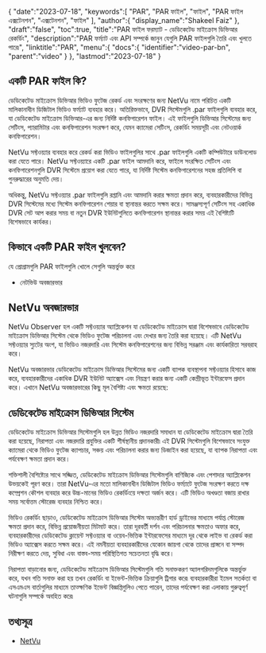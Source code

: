 {
   "date":"2023-07-18",
   "keywords":[
"PAR",
"PAR ফাইল",
"ফাইল",
"PAR ফাইল এক্সটেনশন",
"এক্সটেনশন",
"ফাইল"
],
   "author":{
      "display_name":"Shakeel Faiz"
},
   "draft":"false",
   "toc":true,
   "title":"PAR ফাইল ফরম্যাট - ডেডিকেটেড মাইক্রোস ডিভিআর রেকর্ডিং",
   "description":"PAR ফর্ম্যাট এবং API সম্পর্কে জানুন যেগুলি PAR ফাইলগুলি তৈরি এবং খুলতে পারে৷",
   "linktitle":"PAR",
   "menu":{
      "docs":{
         "identifier":"video-par-bn",
         "parent":"video"
}
},
   "lastmod":"2023-07-18"
}

## একটি PAR ফাইল কি?

ডেডিকেটেড মাইক্রোস ডিভিআর ভিডিও ফুটেজ রেকর্ড এবং সংরক্ষণের জন্য NetVu নামে পরিচিত একটি মালিকানাধীন ডিজিটাল ভিডিও ফর্ম্যাট ব্যবহার করে। অতিরিক্তভাবে, DVR সিস্টেমগুলি .par ফাইলগুলি ব্যবহার করে, যা ডেডিকেটেড মাইক্রোস ডিভিআর-এর জন্য নির্দিষ্ট কনফিগারেশন ফাইল। এই ফাইলগুলি ডিভিআর সিস্টেমের জন্য সেটিংস, প্যারামিটার এবং কনফিগারেশন সংরক্ষণ করে, যেমন ক্যামেরা সেটিংস, রেকর্ডিং সময়সূচী এবং নেটওয়ার্ক কনফিগারেশন।

NetVu সফ্টওয়্যার ব্যবহার করে রেকর্ড করা ভিডিও ফাইলগুলির সাথে .par ফাইলগুলি একটি কম্পিউটারে ডাউনলোড করা যেতে পারে। NetVu সফ্টওয়্যারে একটি .par ফাইল আমদানি করে, ফাইলে সংরক্ষিত সেটিংস এবং কনফিগারেশনগুলি DVR সিস্টেমে প্রয়োগ করা যেতে পারে, যা নির্দিষ্ট সিস্টেম কনফিগারেশনের সহজ প্রতিলিপি বা পুনরুদ্ধারের অনুমতি দেয়।

অধিকন্তু, NetVu সফ্টওয়্যার .par ফাইলগুলি রপ্তানি এবং আমদানি করার ক্ষমতা প্রদান করে, ব্যবহারকারীদের বিভিন্ন DVR সিস্টেমের মধ্যে সিস্টেম কনফিগারেশন শেয়ার বা স্থানান্তর করতে সক্ষম করে। সামঞ্জস্যপূর্ণ সেটিংস সহ একাধিক DVR সেট আপ করার সময় বা নতুন DVR ইউনিটগুলিতে কনফিগারেশন স্থানান্তর করার সময় এই বৈশিষ্ট্যটি বিশেষভাবে কার্যকর।

## কিভাবে একটি PAR ফাইল খুলবেন?

যে প্রোগ্রামগুলি PAR ফাইলগুলি খোলে সেগুলি অন্তর্ভুক্ত করে

- নেটভিউ অবজারভার

## NetVu অবজারভার

NetVu Observer হল একটি সফ্টওয়্যার অ্যাপ্লিকেশন যা ডেডিকেটেড মাইক্রোস দ্বারা বিশেষভাবে ডেডিকেটেড মাইক্রোস ডিভিআর সিস্টেম থেকে ভিডিও ফুটেজ পরিচালনা এবং দেখার জন্য তৈরি করা হয়েছে। এটি NetVu সফ্টওয়্যার স্যুটের অংশ, যা ভিডিও নজরদারি এবং সিস্টেম কনফিগারেশনের জন্য বিভিন্ন সরঞ্জাম এবং কার্যকারিতা সরবরাহ করে।

NetVu অবজারভার ডেডিকেটেড মাইক্রোস ডিভিআর সিস্টেমের জন্য একটি ব্যাপক ব্যবস্থাপনা সফ্টওয়্যার হিসাবে কাজ করে, ব্যবহারকারীদের একাধিক DVR ইউনিট অ্যাক্সেস এবং নিয়ন্ত্রণ করার জন্য একটি কেন্দ্রীভূত ইন্টারফেস প্রদান করে। এখানে NetVu অবজারভারের কিছু মূল বৈশিষ্ট্য এবং ক্ষমতা রয়েছে:

## ডেডিকেটেড মাইক্রোস ডিভিআর সিস্টেম

ডেডিকেটেড মাইক্রোস ডিভিআর সিস্টেমগুলি হল উন্নত ভিডিও নজরদারি সমাধান যা ডেডিকেটেড মাইক্রোস দ্বারা তৈরি করা হয়েছে, নিরাপত্তা এবং নজরদারি প্রযুক্তির একটি শীর্ষস্থানীয় প্রদানকারী৷ এই DVR সিস্টেমগুলি বিশেষভাবে সংযুক্ত ক্যামেরা থেকে ভিডিও ফুটেজ ক্যাপচার, সঞ্চয় এবং পরিচালনা করার জন্য ডিজাইন করা হয়েছে, যা ব্যাপক নিরাপত্তা এবং পর্যবেক্ষণ ক্ষমতা প্রদান করে।

শক্তিশালী বৈশিষ্ট্যের সাথে সজ্জিত, ডেডিকেটেড মাইক্রোস ডিভিআর সিস্টেমগুলি বাণিজ্যিক এবং পেশাদার অ্যাপ্লিকেশন উভয়কেই পূরণ করে। তারা NetVu-এর মতো মালিকানাধীন ডিজিটাল ভিডিও ফর্ম্যাটে ফুটেজ সংরক্ষণ করতে দক্ষ কম্প্রেশন কৌশল ব্যবহার করে উচ্চ-মানের ভিডিও রেকর্ডিংয়ে দক্ষতা অর্জন করে। এটি ভিডিও অখণ্ডতা বজায় রাখার সময় সর্বোত্তম স্টোরেজ ব্যবহার নিশ্চিত করে।

ভিডিও রেকর্ডিং ছাড়াও, ডেডিকেটেড মাইক্রোস ডিভিআর সিস্টেম অভ্যন্তরীণ হার্ড ড্রাইভের মাধ্যমে পর্যাপ্ত স্টোরেজ ক্ষমতা প্রদান করে, বিভিন্ন প্রয়োজনীয়তা মিটমাট করে। তারা দূরবর্তী দর্শন এবং পরিচালনার ক্ষমতাও অফার করে, ব্যবহারকারীদের ডেডিকেটেড ক্লায়েন্ট সফ্টওয়্যার বা ওয়েব-ভিত্তিক ইন্টারফেসের মাধ্যমে দূর থেকে লাইভ বা রেকর্ড করা ভিডিও অ্যাক্সেস করতে সক্ষম করে। এই নমনীয়তা ব্যবহারকারীদের যেকোন জায়গা থেকে তাদের প্রাঙ্গনে বা সম্পদ নিরীক্ষণ করতে দেয়, সুবিধা এবং বাস্তব-সময় পরিস্থিতিগত সচেতনতা বৃদ্ধি করে।

নিরাপত্তা বাড়ানোর জন্য, ডেডিকেটেড মাইক্রোস ডিভিআর সিস্টেমগুলি গতি সনাক্তকরণ অ্যালগরিদমগুলিকে অন্তর্ভুক্ত করে, যখন গতি সনাক্ত করা হয় তখন রেকর্ডিং বা ইভেন্ট-ভিত্তিক ক্রিয়াগুলি ট্রিগার করে৷ ব্যবহারকারীরা ইমেল সতর্কতা বা এসএমএস বার্তাগুলির মাধ্যমে তাত্ক্ষণিক ইভেন্ট বিজ্ঞপ্তিগুলিও পেতে পারেন, তাদের পর্যবেক্ষণ করা এলাকায় গুরুত্বপূর্ণ ঘটনাগুলি সম্পর্কে অবহিত করে৷

## তথ্যসূত্র
* [NetVu](https://netvu.org.uk/)



